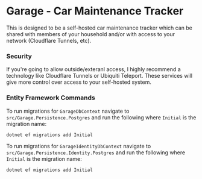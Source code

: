 # Garage - Car Maintenance Tracker

This is designed to be a self-hosted car maintenance tracker which can be shared with members of your household and/or with access to your network (Cloudflare Tunnels, etc).

### Security

If you're going to allow outside/exteranl access, I highly recommend a technology like Cloudflare Tunnels or Ubiquiti Teleport. These services will give more control over access to your self-hosted system. 

### Entity Framework Commands

To run migrations for `GarageDbContext` navigate to `src/Garage.Persistence.Postgres` and run the following where `Initial` is the migration name:

```powershell
dotnet ef migrations add Initial
```

To run migrations for `GarageIdentityDbContext` navigate to `src/Garage.Persistence.Identity.Postgres` and run the following where `Initial` is the migration name:

```powershell
dotnet ef migrations add Initial
```
